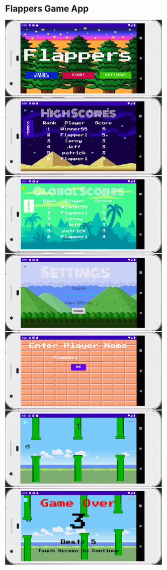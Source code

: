 # Flappers Game App

![](images/MainMenu.png)
![](images/LocalHighScores.png)
![](images/GlobalHighScores.png)
![](images/Settings.png)
![](images/Login.png)
![](images/GamePlay.png)
![](images/GameOver.png)
